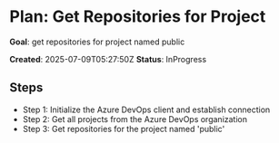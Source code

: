 ﻿# Plan: Get Repositories for Project

**Goal**: get repositories for project named public

**Created**: 2025-07-09T05:27:50Z
**Status**: InProgress

## Steps

- Step 1: Initialize the Azure DevOps client and establish connection
- Step 2: Get all projects from the Azure DevOps organization
- Step 3: Get repositories for the project named 'public'

